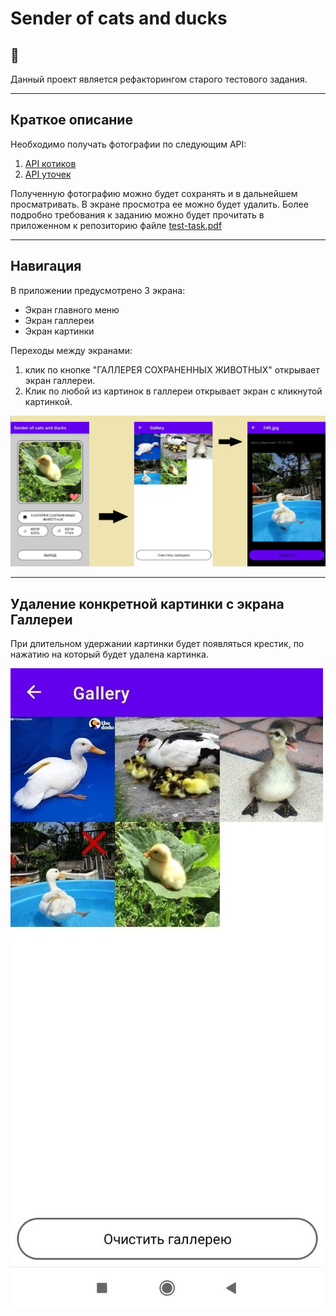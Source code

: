 # Sender of cats and ducks
## 👋

Данный проект является рефакторингом старого тестового задания.

____
## Краткое описание

Необходимо получать фотографии по следующим API:
1. [API котиков](https://github.com/ThatCopy/catAPI/wiki/Docs)
2. [API уточек](https://random-d.uk/api)

Полученную фотографию можно будет сохранять и в дальнейшем просматривать. В экране просмотра ее можно будет удалить. Более подробно требования к заданию можно будет прочитать в приложенном к репозиторию файле [test-task.pdf](test-task.pdf)

____
## Навигация
В приложении предусмотрено 3 экрана:
* Экран главного меню
* Экран галлереи
* Экран картинки

Переходы между экранами:
1. клик по кнопке "ГАЛЛЕРЕЯ СОХРАНЕННЫХ ЖИВОТНЫХ" открывает экран галлереи.
2. Клик по любой из картинок в галлереи открывает экран с кликнутой картинкой.

![navigationGraph](gitPicture/navigation.png)
_____
## Удаление конкретной картинки с экрана Галлереи
При длительном удержании картинки будет появляться крестик, по нажатию на который будет удалена картинка.

![navigationGraph](gitPicture/galleryDeletePicture.jpg)